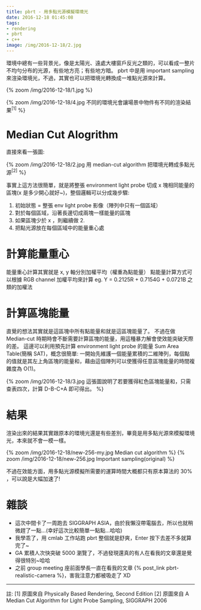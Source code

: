 ```yaml
---
title: pbrt - 用多點光源模擬環境光
date: 2016-12-18 01:45:08
tags:
- rendering
- pbrt
- c++
image: /img/2016-12-18/2.jpg
---
```


環境中總有一些背景光，像是太陽光、遠處大樓窗戶反光之類的，可以看成一整片不均勻分布的光源，有些地方亮；有些地方暗。
pbrt 中是用 important sampling 來渲染環境光，不過，其實也可以把環境光轉換成一堆點光源來計算。

{% zoom /img/2016-12-18/1.jpg %}
<!-- more -->
{% zoom /img/2016-12-18/4.jpg 不同的環境光會讓場景中物件有不同的渲染結果<sup>[1]</sup> %}



# Median Cut Alogrithm

直接來看一張圖:

{% zoom /img/2016-12-18/2.jpg 用 median-cut algorithm 把環境光轉成多點光源<sup>[2]</sup> %}

事實上這方法很簡單，就是將整張 environment light probe 切成 x 塊相同能量的區塊(x 是多少開心就好~)，整個邏輯可以分成幾步驟:

1. 初始狀態 = 整張 env light probe 影像（陣列中只有一個區域）
2. 對於每個區域，沿著長邊切成兩塊一樣能量的區塊
3. 如果區塊少於 x ，則繼續做 2.
4. 把點光源放在每個區域中的能量重心處

# 計算能量重心

能量重心計算其實就是 x, y 軸分別加權平均（權重為點能量）
點能量計算方式可以根據 RGB channel 加權平均來計算
eg. Y = 0.2125R + 0.7154G + 0.0721B 之類的加權法

# 計算區塊能量

直覺的想法其實就是這區塊中所有點能量和就是這區塊能量了。
不過在做 Median-cut 時期時會不斷需要計算區塊的能量，用這種暴力解會使效能突破天際的差。
這邊可以利用預先計算 environment light probe 的能量 Sum Area Table(簡稱 SAT)，概念很簡單:
一開始先維護一個能量累積的二維陣列，每個點的值就是其左上角區塊的能量和，藉由這個陣列可以使獲得任意區塊能量的時間複雜度為 O(1)。

{% zoom /img/2016-12-18/3.jpg 這張圖說明了若要獲得紅色區塊能量和，只需查表四次，計算 D-B-C+A 即可得出。 %}


# 結果

渲染出來的結果其實跟原本的環境光還是有些差別，畢竟是用多點光源來模擬環境光，本來就不會一模一樣。

{% zoom /img/2016-12-18/new-256-my.jpg Median cut algorithm %}
{% zoom /img/2016-12-18/new-256.jpg Important sampling(original) %}

不過在效能方面，用多點光源模擬所需要的運算時間大概都只有原本算法的 30% ，可以說是大幅加速了!

# 雜談

- 這次中間卡了一周跑去 SIGGRAPH ASIA，由於我懶沒帶電腦去，所以也就稍微趕了一點...(幸好這次比較簡單一點點...哈哈)
- 我學乖了，用 cmlab 工作站跑 pbrt 整個就是舒爽，Enter 按下去差不多就算完了~
- GA 累積人次快突破 5000 瀏覽了，不過發現還真的有人在看我的文章還是覺得很特別~哈哈
- 之前 group meeting 座前面學長一直在看我的文章 {% post_link pbrt-realistic-camera %}，害我注意力都被吸走了 XD

---

註:
[1] 原圖來自 Physically Based Rendering, Second Edition
[2] 原圖來自 A Median Cut Algorithm for Light Probe Sampling, SIGGRAPH 2006
